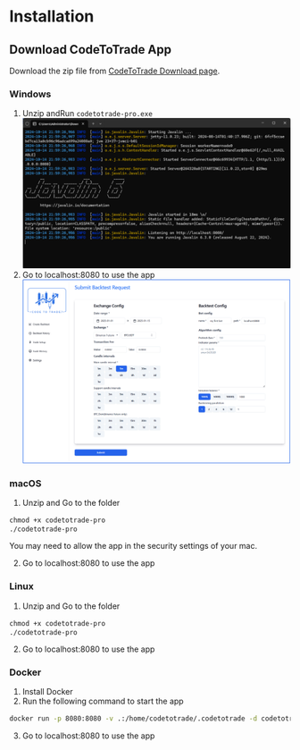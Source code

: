 # Installation

## Download CodeToTrade App
Download the zip file from [CodeToTrade Download page](https://codetotrade.app/download/).

### Windows
1. Unzip andRun  `codetotrade-pro.exe` 
![App cmd](assets/images//app-1.png)
2. Go to localhost:8080 to use the app
![App Screenshot](assets/images//app-2.png)

### macOS
1. Unzip and Go to the folder
```
chmod +x codetotrade-pro
./codetotrade-pro
```
You may need to allow the app in the security settings of your mac.

2. Go to localhost:8080 to use the app

### Linux
1. Unzip and Go to the folder
```
chmod +x codetotrade-pro
./codetotrade-pro
```
2. Go to localhost:8080 to use the app

### Docker
1. Install Docker
2. Run the following command to start the app
```Bash
docker run -p 8080:8080 -v .:/home/codetotrade/.codetotrade -d codetotrade/codetotrade-pro
```
3. Go to localhost:8080 to use the app




